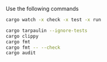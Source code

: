 Use the following commands

```Bash
cargo watch -x check -x test -x run

cargo tarpaulin --ignore-tests
cargo clippy
cargo fmt
cargo fmt -- --check
cargo audit

```
